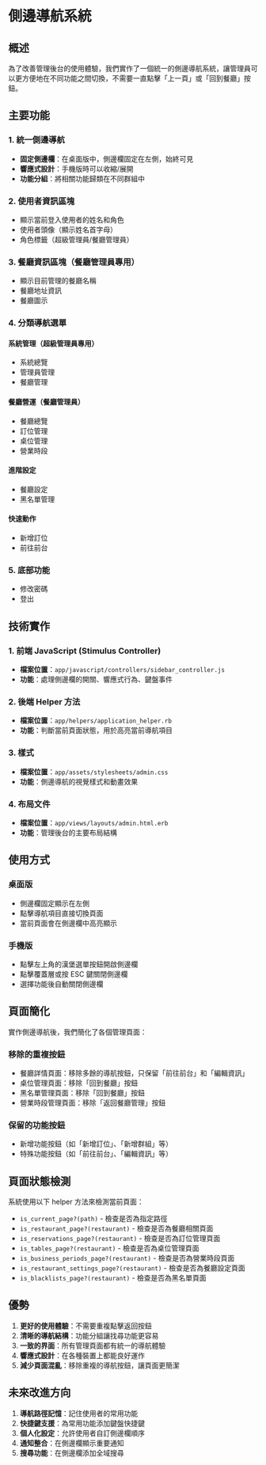 # 側邊導航系統

## 概述

為了改善管理後台的使用體驗，我們實作了一個統一的側邊導航系統，讓管理員可以更方便地在不同功能之間切換，不需要一直點擊「上一頁」或「回到餐廳」按鈕。

## 主要功能

### 1. 統一側邊導航

-   **固定側邊欄**：在桌面版中，側邊欄固定在左側，始終可見
-   **響應式設計**：手機版時可以收縮/展開
-   **功能分組**：將相關功能歸類在不同群組中

### 2. 使用者資訊區塊

-   顯示當前登入使用者的姓名和角色
-   使用者頭像（顯示姓名首字母）
-   角色標籤（超級管理員/餐廳管理員）

### 3. 餐廳資訊區塊（餐廳管理員專用）

-   顯示目前管理的餐廳名稱
-   餐廳地址資訊
-   餐廳圖示

### 4. 分類導航選單

#### 系統管理（超級管理員專用）

-   系統總覽
-   管理員管理
-   餐廳管理

#### 餐廳營運（餐廳管理員）

-   餐廳總覽
-   訂位管理
-   桌位管理
-   營業時段

#### 進階設定

-   餐廳設定
-   黑名單管理

#### 快速動作

-   新增訂位
-   前往前台

### 5. 底部功能

-   修改密碼
-   登出

## 技術實作

### 1. 前端 JavaScript (Stimulus Controller)

-   **檔案位置**：`app/javascript/controllers/sidebar_controller.js`
-   **功能**：處理側邊欄的開關、響應式行為、鍵盤事件

### 2. 後端 Helper 方法

-   **檔案位置**：`app/helpers/application_helper.rb`
-   **功能**：判斷當前頁面狀態，用於高亮當前導航項目

### 3. 樣式

-   **檔案位置**：`app/assets/stylesheets/admin.css`
-   **功能**：側邊導航的視覺樣式和動畫效果

### 4. 布局文件

-   **檔案位置**：`app/views/layouts/admin.html.erb`
-   **功能**：管理後台的主要布局結構

## 使用方式

### 桌面版

-   側邊欄固定顯示在左側
-   點擊導航項目直接切換頁面
-   當前頁面會在側邊欄中高亮顯示

### 手機版

-   點擊左上角的漢堡選單按鈕開啟側邊欄
-   點擊覆蓋層或按 ESC 鍵關閉側邊欄
-   選擇功能後自動關閉側邊欄

## 頁面簡化

實作側邊導航後，我們簡化了各個管理頁面：

### 移除的重複按鈕

-   餐廳詳情頁面：移除多餘的導航按鈕，只保留「前往前台」和「編輯資訊」
-   桌位管理頁面：移除「回到餐廳」按鈕
-   黑名單管理頁面：移除「回到餐廳」按鈕
-   營業時段管理頁面：移除「返回餐廳管理」按鈕

### 保留的功能按鈕

-   新增功能按鈕（如「新增訂位」、「新增群組」等）
-   特殊功能按鈕（如「前往前台」、「編輯資訊」等）

## 頁面狀態檢測

系統使用以下 helper 方法來檢測當前頁面：

-   `is_current_page?(path)` - 檢查是否為指定路徑
-   `is_restaurant_page?(restaurant)` - 檢查是否為餐廳相關頁面
-   `is_reservations_page?(restaurant)` - 檢查是否為訂位管理頁面
-   `is_tables_page?(restaurant)` - 檢查是否為桌位管理頁面
-   `is_business_periods_page?(restaurant)` - 檢查是否為營業時段頁面
-   `is_restaurant_settings_page?(restaurant)` - 檢查是否為餐廳設定頁面
-   `is_blacklists_page?(restaurant)` - 檢查是否為黑名單頁面

## 優勢

1. **更好的使用體驗**：不需要重複點擊返回按鈕
2. **清晰的導航結構**：功能分組讓找尋功能更容易
3. **一致的界面**：所有管理頁面都有統一的導航體驗
4. **響應式設計**：在各種裝置上都能良好運作
5. **減少頁面混亂**：移除重複的導航按鈕，讓頁面更簡潔

## 未來改進方向

1. **導航路徑記憶**：記住使用者的常用功能
2. **快捷鍵支援**：為常用功能添加鍵盤快捷鍵
3. **個人化設定**：允許使用者自訂側邊欄順序
4. **通知整合**：在側邊欄顯示重要通知
5. **搜尋功能**：在側邊欄添加全域搜尋
